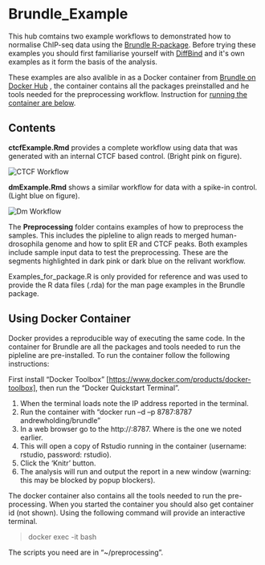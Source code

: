 # Brundle_Example

This hub comtains two example workflows to demonstrated how to normalise ChIP-seq data using the [Brundle R-package](https://github.com/andrewholding/Brundle). Before trying these examples you should first familiarise yourself with [DiffBind](https://bioconductor.org/packages/release/bioc/html/DiffBind.html)
and it's own examples as it form the basis of the analysis.

These examples are also avalible in as a Docker container from [Brundle on Docker Hub](https://hub.docker.com/r/andrewholding/brundle/) , the container contains all the packages preinstalled and he tools needed for the preprocessing workflow. Instruction for [running the container are below](https://github.com/andrewholding/Brundle_Example/blob/master/README.md#using-docker-container).

## Contents

**ctcfExample.Rmd** provides a complete workflow using data that was 
generated with an internal CTCF based control. (Bright pink on figure).

![CTCF Workflow](https://cdn.rawgit.com/andrewholding/Brundle_Example/master/images/workflow_ctcf.svg?raw=true)

**dmExample.Rmd** shows a similar workflow for data with a spike-in control. (Light blue on figure).


![Dm Workflow](https://cdn.rawgit.com/andrewholding/Brundle_Example/master/images/workflow_dm.svg?raw=true)

The **Preprocessing** folder contains examples of how to preprocess the samples. This includes
the pipleline to align reads to merged human-drosophila genome and how to split ER and CTCF peaks.
Both examples include sample input data to test the preprocessing. These are the segments highlighted 
in dark pink or dark blue on the relivant workflow. 

Examples_for_package.R is only provided for reference and was used to provide the R data files (.rda) for the
man page examples in the Brundle package.

## Using Docker Container

Docker provides a reproducible way of executing the same code. In the container for Brundle are all the packages
and tools needed to run the pipleline are pre-installed. To run the container follow the following instructions:

First install “Docker Toolbox” [https://www.docker.com/products/docker-toolbox], then run the “Docker Quickstart Terminal”.

1)	When the terminal loads note the IP address reported in the terminal.
2)	Run the container with “docker run –d –p 8787:8787  andrewholding/brundle”
3)	In a web browser go to the http://<ip-address>:8787. Where <ip-address> is the one we noted earlier.
4)	This will open a copy of Rstudio running in the container (username: rstudio, password: rstudio).
5)	Click the ‘Knitr’ button.
6)	The analysis will run and output the report in a new window (warning: this may be blocked by popup blockers).

The docker container also contains all the tools needed to run the pre-processing. When you started the container you should also get container id (not shown). Using the following command will provide an interactive terminal.

>docker exec -it <container> bash

The scripts you need are in “~/preprocessing”.

